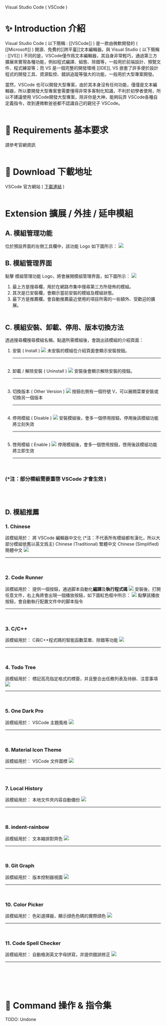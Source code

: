 Visual Studio Code ( VSCode )


# ✨ Introduction 介紹
Visual Studio Code ( 以下簡稱 : [[VSCode]] ) 是一款由微軟開發的 ( [[Microsoft]] ) 開源、免費的[[跨平臺]]文本編輯器。與 Visual Studio ( 以下簡稱 : [[VS]] ) 不同的是，VSCode僅作爲文本編輯器，其自身非常輕巧，通過第三方擴展來實現各種功能，例如程式編譯、組態、除錯等，一般用於前端設計、預覽文件、程式練習等；而 VS 是一個完整的開發環境 [[IDE]], VS 嵌套了許多便於設計程式的開發工具、資源監控、錯誤追蹤等强大的功能，一般用於大型專案開發。

當然，VSCode 也可以開發大型專案，由於其本身沒有任何功能，僅僅是文本編輯器，所以要開發大型專案會需要懂得非常多客制化知識，不利於初學者使用，所以不建議使用 VSCode開發大型專案，除非你是大神，能夠玩弄 VSCode各種自定義指令，改到連微軟爸爸都不認識自己的親兒子 VSCode。
<br><br>

# 🔨 Requirements 基本要求
請參考官網資訊
<br><br>

# 🔨 Download 下載地址
VSCode 官方網站 ( [下載連結](https://code.visualstudio.com/Download) )
<br><br>

# Extension 擴展 / 外挂 / 延申模組
## A. 模組管理功能
位於預設界面的左側工具欄中，該功能 Logo 如下圖所示：
![](image/vscode_ExtensionIcon.png)

## B. 模組管理界面
點擊 模組管理功能 Logo，將會展開模組管理界面，如下圖所示：
![](image/vscode_ExtensionView.png)
1. 最上方是搜尋欄，用於在網路市集中搜尋第三方所發佈的模組。
2. 其次是已安裝欄，會顯示當前安裝的模組及模組狀態。
3. 最下方是推薦欄，會自動推薦最近使用的項目所需的一些額外、受歡迎的擴展。
<br><br>


## C. 模組安裝、卸載、停用、版本切換方法
透過搜尋欄搜尋模組名稱，點選所需模組後，會跳出該模組的介紹頁面：

1. 安裝 ( Install )
![](image/vscode_Extension_install.png)
未安裝的模組在介紹頁面會顯示安裝按鈕。
    <hr><br>
2. 卸載 / 解除安裝 ( Uninstall )
![](image/vscode_Extension_uninstall.png)
安裝後會顯示解除安裝的按鈕。
    <hr><br>
3. 切換版本 ( Other Version )
![](image/vscode_Extension_otherVer.png)
按鈕右側有一個符號 V，可以展開菜單安裝或切換另一個版本
    <hr><br>
4. 停用模組 ( Disable )
![](image/vscode_Extension_disable.png)
安裝模組後，會多一個停用按鈕，停用後該模組功能將立刻失效
    <hr><br>
5. 啓用模組 ( Enable )
![](image/vscode_Extension_enable.png)
停用模組後，會多一個啓用按鈕，啓用後該模組功能將立即生效
    <hr><br>
### (*注：部分模組需要重啓 VSCode 才會生效 )
<br><br>


## D. 模組推薦
### 1. Chinese
該模組用於： 將 VSCode 編輯器中文化 (*注：不代表所有模組都有漢化，所以大部分模組依舊以英文爲主)
Chinese (Traditional) 繁體中文
Chinese (Simplified)  簡體中文
![](image/vscode_Extension_Chinese.png)
    <hr><br>

### 2. Code Runner
該模組用於： 提供一個按鈕，通過脚本自動化**編譯**及**執行程式碼**
![](image/vscode_Extension_CodeRunner.png)
安裝後，打開任意文件，右上角將會出現一個播放按鈕，如下圖紅色框中所示：
![](image/vscode_Extension_CodeRunner_ExeBtn.png)
點擊該播放按鈕，會自動執行配置文件中的脚本指令
    <hr><br>

### 3. C/C++
該模組用於： C與C++程式碼的智能函數菜單、除錯等功能
![](image/vscode_Extension_C_Cpp.png)
    <hr><br>

### 4. Todo Tree
該模組用於： 標記高亮指定格式的標簽，并且整合出任務列表及待辦、注意事項
![](image/vscode_Extension_TodoTree.png)
    <hr><br>

### 5. One Dark Pro
該模組用於： VSCode 主題風格
![](image/vscode_Extension_OneDarkPro.png)
    <hr><br>

### 6. Material Icon Theme
該模組用於： VSCode 文件圖標
![](image/vscode_Extension_MaterialIconTheme.png)
    <hr><br>

### 7. Local History
該模組用於： 本地文件夾内容自動備份
![](image/vscode_Extension_LocalHistory.png)
    <hr><br>

### 8. indent-rainbow
該模組用於： 文本縮排對齊色
![](image/vscode_Extension_indent-rainbow.png)
    <hr><br>

### 9. Git Graph
該模組用於： 版本控制器視圖
![](image/vscode_Extension_GitGraph.png)
    <hr><br>

### 10. Color Picker
該模組用於： 色彩選擇器，顯示顔色色碼的實際顔色
![](image/vscode_Extension_ColorPicker.png)
    <hr><br>

### 11. Code Spell Checker
該模組用於： 自動檢測英文字母拼寫，并提供錯誤修正
![](image/vscode_Extension_CodeSpellChecker.png)
    <hr><br>

<br><br>


# 📔 Command 操作 & 指令集

TODO: Undone






